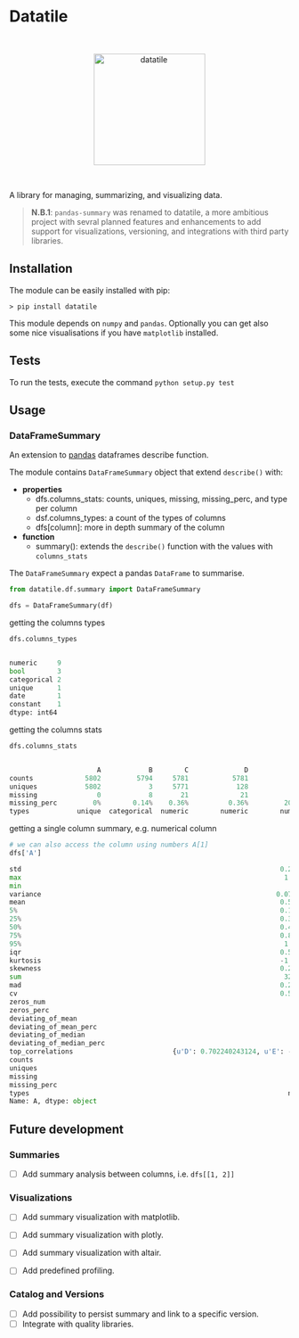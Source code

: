 # Datatile

<br>
<p align="center">
  <p align="center">
    <img src="https://raw.githubusercontent.com/mouradmourafiq/datatile/master/artifacts/default-monochrome.svg" alt="datatile" height="200">
  </p>
</p>
<br>

A library for managing, summarizing, and visualizing data.

> **N.B.1**: `pandas-summary` was renamed to datatile, a more ambitious project with sevral planned features and enhancements to add support for visualizations, versioning, and integrations with third party libraries.

## Installation

The module can be easily installed with pip:

```conslole
> pip install datatile
```

This module depends on `numpy` and `pandas`. Optionally you can get also some nice visualisations if you have `matplotlib` installed.

## Tests

To run the tests, execute the command `python setup.py test`

## Usage

### DataFrameSummary

An extension to [pandas](http://pandas.pydata.org/) dataframes describe function.

The module contains `DataFrameSummary` object that extend `describe()` with:

- **properties**
  - dfs.columns_stats: counts, uniques, missing, missing_perc, and type per column
  - dsf.columns_types: a count of the types of columns
  - dfs[column]: more in depth summary of the column
- **function**
  - summary(): extends the `describe()` function with the values with `columns_stats`

The `DataFrameSummary` expect a pandas `DataFrame` to summarise.

```python
from datatile.df.summary import DataFrameSummary

dfs = DataFrameSummary(df)
```

getting the columns types

```python
dfs.columns_types


numeric     9
bool        3
categorical 2
unique      1
date        1
constant    1
dtype: int64
```

getting the columns stats

```python
dfs.columns_stats


                      A            B        C              D              E
counts             5802         5794     5781           5781           4617
uniques            5802            3     5771            128            121
missing               0            8       21             21           1185
missing_perc         0%        0.14%    0.36%          0.36%         20.42%
types            unique  categorical  numeric        numeric        numeric
```

getting a single column summary, e.g. numerical column

```python
# we can also access the column using numbers A[1]
dfs['A']

std                                                                 0.2827146
max                                                                  1.072792
min                                                                         0
variance                                                           0.07992753
mean                                                                0.5548516
5%                                                                  0.1603367
25%                                                                 0.3199776
50%                                                                 0.4968588
75%                                                                 0.8274732
95%                                                                  1.011255
iqr                                                                 0.5074956
kurtosis                                                            -1.208469
skewness                                                            0.2679559
sum                                                                  3207.597
mad                                                                 0.2459508
cv                                                                  0.5095319
zeros_num                                                                  11
zeros_perc                                                               0,1%
deviating_of_mean                                                          21
deviating_of_mean_perc                                                  0.36%
deviating_of_median                                                        21
deviating_of_median_perc                                                0.36%
top_correlations                         {u'D': 0.702240243124, u'E': -0.663}
counts                                                                   5781
uniques                                                                  5771
missing                                                                    21
missing_perc                                                            0.36%
types                                                                 numeric
Name: A, dtype: object
```

## Future development

### Summaries

 * [ ] Add summary analysis between columns, i.e. `dfs[[1, 2]]`

### Visualizations

 * [ ] Add summary visualization with matplotlib.
 * [ ] Add summary visualization with plotly.
 * [ ] Add summary visualization with altair.
 * [ ] Add predefined profiling.


### Catalog and Versions
 
 * [ ] Add possibility to persist summary and link to a specific version.
 * [ ] Integrate with quality libraries.
